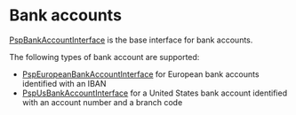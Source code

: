 # Bank accounts
[PspBankAccountInterface](./PspBankAccountInterface.php) is the base interface for bank accounts.

The following types of bank account are supported:
- [PspEuropeanBankAccountInterface](./PspEuropeanBankAccountInterface.php) for European bank accounts identified with an IBAN
- [PspUsBankAccountInterface](./PspUsBankAccountInterface.php) for a United States bank account identified with an account number and a branch code